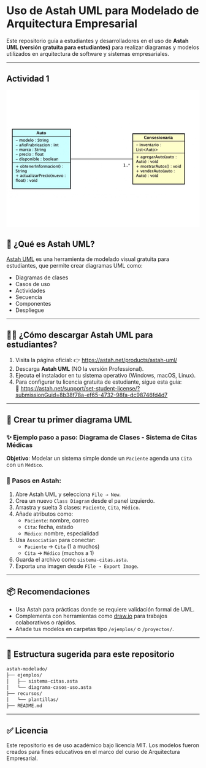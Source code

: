 # Uso de Astah UML para Modelado de Arquitectura Empresarial

Este repositorio guía a estudiantes y desarrolladores en el uso de **Astah UML (versión gratuita para estudiantes)** para realizar diagramas y modelos utilizados en arquitectura de software y sistemas empresariales.

---

## Actividad 1 
![Image_Alt](https://github.com/papo888/AREM-astah/blob/95bcdf5cf32575af077273feb2cdbaaf2f4480a0/l_page-0001.jpg?raw=true)


## 🧩 ¿Qué es Astah UML?

[Astah UML](https://astah.net/products/astah-uml/) es una herramienta de modelado visual gratuita para estudiantes, que permite crear diagramas UML como:

- Diagramas de clases
- Casos de uso
- Actividades
- Secuencia
- Componentes
- Despliegue

---

## 🧑‍🎓 ¿Cómo descargar Astah UML para estudiantes?

1. Visita la página oficial: 👉 https://astah.net/products/astah-uml/
2. Descarga **Astah UML** (NO la versión Professional).
3. Ejecuta el instalador en tu sistema operativo (Windows, macOS, Linux).
4. Para configurar tu licencia gratuita de estudiante, sigue esta guía:  
   🔗 https://astah.net/support/set-student-license/?submissionGuid=8b38f78a-ef65-4732-98fa-dc98746fd4d7

---

## 🧾 Crear tu primer diagrama UML

### ✨ Ejemplo paso a paso: Diagrama de Clases - Sistema de Citas Médicas

**Objetivo**: Modelar un sistema simple donde un `Paciente` agenda una `Cita` con un `Médico`.

### 📝 Pasos en Astah:

1. Abre Astah UML y selecciona `File → New`.
2. Crea un nuevo `Class Diagram` desde el panel izquierdo.
3. Arrastra y suelta 3 clases: `Paciente`, `Cita`, `Médico`.
4. Añade atributos como:
   - `Paciente`: nombre, correo
   - `Cita`: fecha, estado
   - `Médico`: nombre, especialidad
5. Usa `Association` para conectar:
   - `Paciente` → `Cita` (1 a muchos)
   - `Cita` → `Médico` (muchos a 1)
6. Guarda el archivo como `sistema-citas.asta`.
7. Exporta una imagen desde `File → Export Image`.

---

## 📦 Recomendaciones

- Usa Astah para prácticas donde se requiere validación formal de UML.
- Complementa con herramientas como [draw.io](https://app.diagrams.net) para trabajos colaborativos o rápidos.
- Añade tus modelos en carpetas tipo `/ejemplos/` o `/proyectos/`.

---

## 📁 Estructura sugerida para este repositorio

```
astah-modelado/
├── ejemplos/
│   ├── sistema-citas.asta
│   └── diagrama-casos-uso.asta
├── recursos/
│   └── plantillas/
├── README.md
```

---

## ✅ Licencia

Este repositorio es de uso académico bajo licencia MIT. Los modelos fueron creados para fines educativos en el marco del curso de Arquitectura Empresarial.
